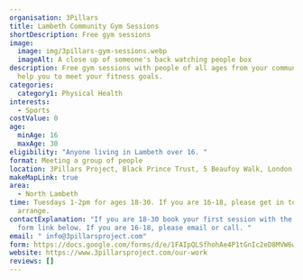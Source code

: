 ```yaml
---
organisation: 3Pillars
title: Lambeth Community Gym Sessions
shortDescription: Free gym sessions
image:
  image: img/3pillars-gym-sessions.webp
  imageAlt: A close up of someone's back watching people box
description: Free gym sessions with people of all ages from your community to
  help you to meet your fitness goals.
categories:
  category1: Physical Health
interests:
  - Sports
costValue: 0
age:
  minAge: 16
  maxAge: 30
eligibility: "Anyone living in Lambeth over 16. "
format: Meeting a group of people
location: 3Pillars Project, Black Prince Trust, 5 Beaufoy Walk, London, SE11 6AA
makeMapLink: true
area:
  - North Lambeth
time: Tuesdays 1-2pm for ages 18-30. If you are 16-18, please get in touch to
  arrange.
contactExplanation: "If you are 18-30 book your first session with the Google
  form link below. If you are 16-18, please email or call. "
email: " info@3pillarsproject.com"
form: https://docs.google.com/forms/d/e/1FAIpQLSfhohAe4P1tGnIc2eD8MVW6wwCNRAB69uFeNpW1WlyIq3wBuQ/viewform
website: https://www.3pillarsproject.com/our-work
reviews: []
---
```

